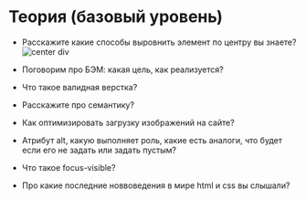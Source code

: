 # Теория (базовый уровень)

- Расскажите какие способы выровнить элемент по центру вы знаете?
  ![center div](https://developer.mozilla.org/en-US/docs/Web/CSS/Layout_cookbook/Center_an_element/cookbook-center.png)
- Поговорим про БЭМ: какая цель, как реализуется?

- Что такое валидная верстка?
- Расскажите про семантику?
- Как оптимизировать загрузку изображений на сайте?
- Атрибут alt, какую выполняет роль, какие есть аналоги, что будет если его не задать или задать пустым?
- Что такое focus-visible?
- Про какие последние новвоведения в мире html и css вы слышали?
